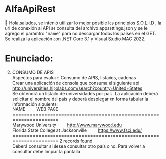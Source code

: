 # AlfaApiRest
👋 Hola,saludos,  se intentó utilizar lo mejor posible los principios S.O.L.I.D , la url de conexión al API se consulta del archivo appsettings.json y se le agrego el parámtro "name" para no descargar todos los países en el GET. Se realiza la aplicación con .NET Core 3.1 y Visual Studio MAC 2022.

# Enunciado:
2. CONSUMO DE APIS 
<br>Aspectos para evaluar: Consumo de APIS, listados, cadenas
<br>Crear una aplicación de consola que consuma el siguiente api
http://universities.hipolabs.com/search?country=United+States
<br>Se obtendrá un listado de universidades por país. La aplicación deberá solicitar el nombre del país y deberá desplegar en forma tabular la información siguiente:
<br>NAME&nbsp;&nbsp;&nbsp;&nbsp;&nbsp;&nbsp;&nbsp;&nbsp;&nbsp;WEB PAGE 
<br>===================================================================
<br>Marywood University&nbsp;&nbsp;&nbsp;&nbsp;&nbsp;&nbsp;&nbsp;&nbsp;&nbsp;http://www.marywood.edu 
<br>Florida State College at Jacksonville&nbsp;&nbsp;&nbsp;&nbsp;&nbsp;&nbsp;&nbsp;&nbsp;&nbsp;https://www.fscj.edu/ 
<br>=================================================================== 2 records found
<br>Deberá consultar si desea consultar otro país o no. Para volver a consultar debe limpiar la pantalla
